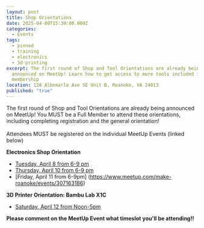 ```yaml
---
layout: post
title: Shop Orientations
date: 2025-04-08T15:39:00.000Z
categories:
  - Events
tags:
  - pinned
  - training
  - electronics
  - 3d-printing
excerpt: The first round of Shop and Tool Orientations are already being
  announced on MeetUp! Learn how to get access to more tools included in your
  membership
location: 128 Albemarle Ave SE Unit B, Roanoke, VA 24013
published: "true"
---
```

The first round of Shop and Tool Orientations are already being announced on MeetUp! You MUST be a Full Member to attend these orientations, including completing registration and the general orientation!\
\
Attendees MUST be registered on the individual MeetUp Events (linked below)

**Electronics Shop Orientation**

* [Tuesday, April 8 from 6-9 pm](< https://www.meetup.com/make-roanoke/events/307163038>)
* [Thursday, April 10 from 6-9 pm](<https://www.meetup.com/make-roanoke/events/307163086>)
* [Friday, April 11 from 6-9pm] (<https://www.meetup.com/make-roanoke/events/307163186>)

**3D Printer Orientation: Bambu Lab X1C**

* [Saturday, April 12 from Noon-5pm](<https://www.meetup.com/make-roanoke/events/307164138>)

**Please comment on the MeetUp Event what timeslot you'll be attending!!**
